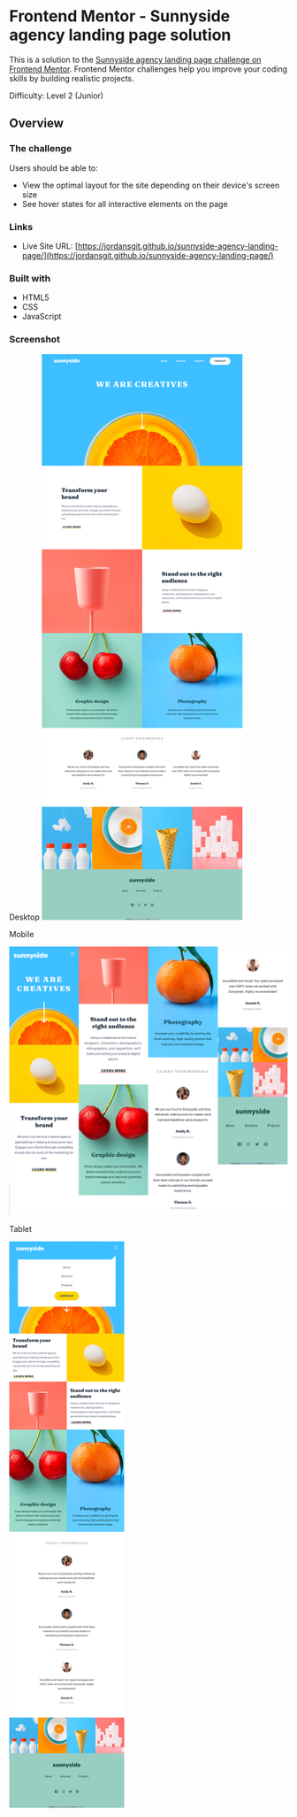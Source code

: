 # Frontend Mentor - Sunnyside agency landing page solution

This is a solution to the [Sunnyside agency landing page challenge on Frontend Mentor](https://www.frontendmentor.io/challenges/sunnyside-agency-landing-page-7yVs3B6ef). Frontend Mentor challenges help you improve your coding skills by building realistic projects.

Difficulty: Level 2 (Junior)

## Overview

### The challenge

Users should be able to:

- View the optimal layout for the site depending on their device's screen size
- See hover states for all interactive elements on the page

### Links

- Live Site URL: [https://jordansgit.github.io/sunnyside-agency-landing-page/](https://jordansgit.github.io/sunnyside-agency-landing-page/)

### Built with

- HTML5 
- CSS 
- JavaScript

### Screenshot

Desktop 
![Desktop Screenshot](./screenshots/desktop-screenshot.png)

Mobile 

![Mobile Screenshot](./screenshots/mobile-screenshot.png)

Tablet 

![Mobile Screenshot](./screenshots/tablet-screenshot.png)
